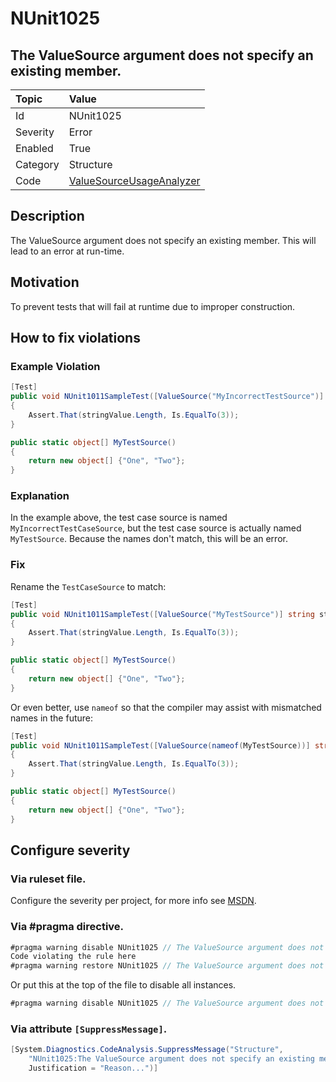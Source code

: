 # NUnit1025

## The ValueSource argument does not specify an existing member.

| Topic    | Value
| :--      | :--
| Id       | NUnit1025
| Severity | Error
| Enabled  | True
| Category | Structure
| Code     | [ValueSourceUsageAnalyzer](https://github.com/nunit/nunit.analyzers/blob/master/src/nunit.analyzers/ValueSourceUsage/ValueSourceUsageAnalyzer.cs)

## Description

The ValueSource argument does not specify an existing member. This will lead to an error at run-time.

## Motivation

To prevent tests that will fail at runtime due to improper construction.

## How to fix violations

### Example Violation

```csharp
[Test]
public void NUnit1011SampleTest([ValueSource("MyIncorrectTestSource")] string stringValue)
{
    Assert.That(stringValue.Length, Is.EqualTo(3));
}

public static object[] MyTestSource()
{
    return new object[] {"One", "Two"};
}
```

### Explanation

In the example above, the test case source is named `MyIncorrectTestCaseSource`, but the test case source is actually named `MyTestSource`. Because the names don't match, this will be an error.

### Fix

Rename the `TestCaseSource` to match:

```csharp
[Test]
public void NUnit1011SampleTest([ValueSource("MyTestSource")] string stringValue)
{
    Assert.That(stringValue.Length, Is.EqualTo(3));
}

public static object[] MyTestSource()
{
    return new object[] {"One", "Two"};
}
```

Or even better, use `nameof` so that the compiler may assist with mismatched names in the future:

```csharp
[Test]
public void NUnit1011SampleTest([ValueSource(nameof(MyTestSource))] string stringValue)
{
    Assert.That(stringValue.Length, Is.EqualTo(3));
}

public static object[] MyTestSource()
{
    return new object[] {"One", "Two"};
}
```

<!-- start generated config severity -->
## Configure severity

### Via ruleset file.

Configure the severity per project, for more info see [MSDN](https://msdn.microsoft.com/en-us/library/dd264949.aspx).

### Via #pragma directive.

```csharp
#pragma warning disable NUnit1025 // The ValueSource argument does not specify an existing member.
Code violating the rule here
#pragma warning restore NUnit1025 // The ValueSource argument does not specify an existing member.
```

Or put this at the top of the file to disable all instances.

```csharp
#pragma warning disable NUnit1025 // The ValueSource argument does not specify an existing member.
```

### Via attribute `[SuppressMessage]`.

```csharp
[System.Diagnostics.CodeAnalysis.SuppressMessage("Structure",
    "NUnit1025:The ValueSource argument does not specify an existing member.",
    Justification = "Reason...")]
```
<!-- end generated config severity -->
